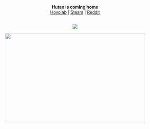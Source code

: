 <p align="center">
  <b>Hutao is coming home</b><br>
  <a href="https://www.hoyolab.com/accountCenter/postList?id=22872774">Hoyolab</a> |
  <a href="https://steamcommunity.com/id/phantzn/">Steam</a> |
  <a href="https://www.reddit.com/user/Braykzmi">Reddit</a>
  <br><br>
</p>

<p align="center">
  <img src="https://www.codewars.com/users/braykzmi/badges/large">
</p>
<p align="center">
  <img width="460" height="300" src="https://upload-os-bbs.hoyolab.com/upload/2021/07/23/46275262/efab9ffcf11a137e0d2980b9b778cf76_1876530580762177839.gif?x-oss-process=image/resize,s_740/quality,q_80/auto-orient,0/interlace,1/format,gif">
</p>



<!--
**braykzmi/braykzmi** is a ✨ _special_ ✨ repository because its `README.md` (this file) appears on your GitHub profile.

Here are some ideas to get you started:

- 🔭 I’m currently working on ...
- 🌱 I’m currently learning ...
- 👯 I’m looking to collaborate on ...
- 🤔 I’m looking for help with ...
- 💬 Ask me about ...
- 📫 How to reach me: ...
- 😄 Pronouns: ...
- ⚡ Fun fact: ...
-->
